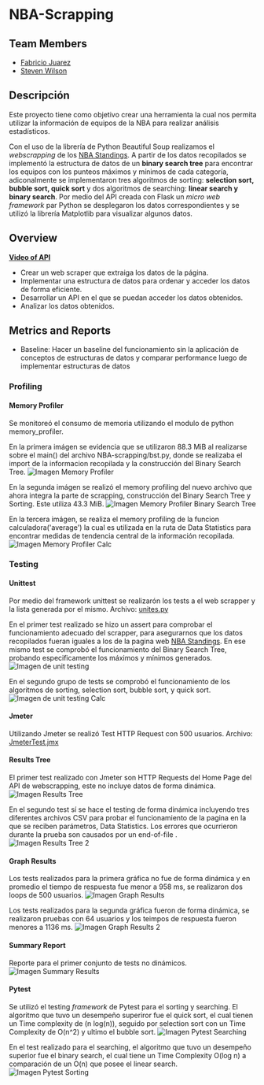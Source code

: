 # NBA-Scrapping

## Team Members
- [Fabricio Juarez](https://github.com/fabricio63)
- [Steven Wilson](https://github.com/StevenWilson121)

## Descripción
Este proyecto tiene como objetivo crear una herramienta la cual nos permita utilizar la información de equipos de la NBA para realizar análisis estadísticos. 

Con el uso de la librería de Python Beautiful Soup realizamos el *webscrapping* de los [NBA Standings](https://www.basketball-reference.com/leagues/NBA_2020_standings.html). A partir de los datos recopilados se implementó la estructura de datos de un **binary search tree** para encontrar los equipos con los punteos máximos y mínimos de cada categoría, adiconalmente se implementaron tres algoritmos de sorting: **selection sort, bubble sort, quick sort** y dos algoritmos de searching: **linear search y binary search**. Por medio del API creada con Flask un *micro web framework* par Python se desplegaron los datos correspondientes y se utilizó la librería Matplotlib para visualizar algunos datos. 

## Overview
[**Video of API**](images\2020-04-15-05-42-14.mp4)
- Crear un web scraper que extraiga los datos de la página.
- Implementar una estructura de datos para ordenar y acceder los datos de forma eficiente.
- Desarrollar un API en el que se puedan acceder los datos obtenidos.
- Analizar los datos obtenidos.

## Metrics and Reports 
- Baseline: Hacer un baseline del funcionamiento sin la aplicación de conceptos de estructuras de datos y comparar performance luego de implementar estructuras de datos

### Profiling
#### Memory Profiler
Se monitoreó el consumo de memoria utilizando el modulo de python memory_profiler. 

En la primera imágen se evidencia que se utilizaron 88.3 MiB al realizarse sobre el main() del archivo NBA-scrapping/bst.py, donde se realizaba el import de la informacion recopilada y la construcción del Binary Search Tree. 
![Imagen Memory Profiler](https://github.com/fabricio63/NBA-scrapping/blob/API/images/memoryProfiling.PNG)

En la segunda imágen se realizó el memory profiling del nuevo archivo que ahora integra la parte de scrapping, construcción del Binary Search Tree y Sorting. Este utiliza 43.3 MiB. 
![Imagen Memory Profiler Binary Search Tree](https://github.com/fabricio63/NBA-scrapping/blob/API/images/memoryProfiling2BstScrapper.jpeg)

En la tercera imágen, se realiza el memory profiling de la funcion calculadora('average') la cual es utilizada en la ruta de Data Statistics para encontrar medidas de tendencia central de la información recopilada. 
![Imagen Memory Profiler Calc](https://github.com/fabricio63/NBA-scrapping/blob/API/images/memoryProfilingCalc.jpeg)

### Testing
#### Unittest
Por medio del framework unittest se realizarón los tests a el web scrapper y la lista generada por el mismo. Archivo: [unites.py](https://github.com/fabricio63/NBA-scrapping/blob/API/unites.py)

En el primer test realizado se hizo un assert para comprobar el funcionamiento adecuado del scrapper, para asegurarnos que los datos recopilados fueran iguales a los de la pagina web [NBA Standings](https://www.basketball-reference.com/leagues/NBA_2020_standings.html). En ese mismo test se comprobó el funcionamiento del Binary Search Tree, probando especificamente los máximos y mínimos generados.  
![Imagen de unit testing](https://github.com/fabricio63/NBA-scrapping/blob/master/images/unit.png)

En el segundo grupo de tests se comprobó el funcionamiento de los algoritmos de sorting, selection sort, bubble sort, y quick sort.  
![Imagen de unit testing Calc](https://github.com/fabricio63/NBA-scrapping/blob/API/images/unitTesting2.jpeg)


#### Jmeter
Utilizando Jmeter se realizó Test HTTP Request con 500 usuarios. Archivo: [JmeterTest.jmx](https://github.com/fabricio63/NBA-scrapping/blob/API/JmeterTest.jmx)

#### **Results Tree**

El primer test realizado con Jmeter son HTTP Requests del Home Page del API de webscrapping, este no incluye datos de forma dinámica.
![Imagen Results Tree](https://github.com/fabricio63/NBA-scrapping/blob/API/images/jmeterResultsTree.PNG)

En el segundo test sí se hace el testing de forma dinámica incluyendo tres diferentes archivos CSV para probar el funcionamiento de la pagina en la que se reciben parámetros, Data Statistics. Los errores que ocurrieron durante la prueba son causados por un  end-of-file <EOF>. 
![Imagen Results Tree 2](https://github.com/fabricio63/NBA-scrapping/blob/API/images/jmeterResultsTree2.jpeg)

#### **Graph Results**
Los tests realizados para la primera gráfica no fue de forma dinámica y en promedio el tiempo de respuesta fue menor a 958 ms, se realizaron dos loops de 500 usuarios. 
![Imagen Graph Results](https://github.com/fabricio63/NBA-scrapping/blob/API/images/jmeterGraphResults.PNG)

Los tests realizados para la segunda gráfica fueron de forma dinámica, se realizaron pruebas con 64 usuarios y los teimpos de respuesta fueron menores a 1136 ms.
![Imagen Graph Results 2](https://github.com/fabricio63/NBA-scrapping/blob/API/images/JmeterGraphResult2.jpeg)

#### **Summary Report**

Reporte para el primer conjunto de tests no dinámicos. 
![Imagen Summary Results](https://github.com/fabricio63/NBA-scrapping/blob/API/images/jmeterSummaryReport.PNG)

#### Pytest

Se utilizó el testing *framework* de Pytest para el sorting y searching. 
El algoritmo que tuvo un desempeño superiror fue el quick sort, el cual tienen un Time complexity de (n log(n)), seguido por selection sort con un Time Complexity de O(n^2) y ultimo el bubble sort. 
![Imagen Pytest Searching](https://github.com/fabricio63/NBA-scrapping/blob/API/images/sortingTest.PNG)

En el test realizado para el searching, el algoritmo que tuvo un desempeño superior fue el binary search, el cual tiene un Time Complexity O(log n) a comparación de un O(n) que posee el linear search. 
![Imagen Pytest Sorting](https://github.com/fabricio63/NBA-scrapping/blob/API/images/searchingtest.PNG)



